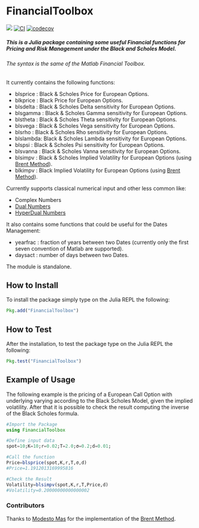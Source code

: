 # FinancialToolbox
[![](https://img.shields.io/badge/docs-dev-blue.svg)](https://rcalxrc08.github.io/FinancialToolbox.jl/dev)
[![CI](https://github.com/rcalxrc08/FinancialToolbox.jl/actions/workflows/CI.yml/badge.svg?branch=master)](https://github.com/rcalxrc08/FinancialToolbox.jl/actions/workflows/CI.yml)
[![codecov](https://codecov.io/gh/rcalxrc08/FinancialToolbox.jl/branch/master/graph/badge.svg)](https://codecov.io/gh/rcalxrc08/FinancialToolbox.jl?branch=master)
##### This is a Julia package containing some useful Financial functions for Pricing and Risk Management under the Black and Scholes Model.
###### The syntax is the same of the Matlab Financial Toolbox.
It currently contains the following functions:

- blsprice : Black & Scholes Price for European Options.
- blkprice : Black Price for European Options.
- blsdelta : Black & Scholes Delta sensitivity for European Options.
- blsgamma : Black & Scholes Gamma sensitivity for European Options.
- blstheta : Black & Scholes Theta sensitivity for European Options.
- blsvega  : Black & Scholes Vega sensitivity for European Options.
- blsrho   : Black & Scholes Rho sensitivity for European Options.
- blslambda: Black & Scholes Lambda sensitivity for European Options.
- blspsi   : Black & Scholes Psi sensitivity for European Options.
- blsvanna : Black & Scholes Vanna sensitivity for European Options.
- blsimpv  : Black & Scholes Implied Volatility for European Options (using [Brent Method](http://blog.mmast.net/brent-julia)).
- blkimpv  : Black Implied Volatility for European Options (using [Brent Method](http://blog.mmast.net/brent-julia)).

Currently supports classical numerical input and other less common like:

- Complex Numbers
- [Dual Numbers](https://github.com/JuliaDiff/DualNumbers.jl)
- [HyperDual Numbers](https://github.com/JuliaDiff/HyperDualNumbers.jl)

It also contains some functions that could be useful for the Dates Management:

- yearfrac : fraction of years between two Dates (currently only the first seven convention of Matlab are supported).
- daysact  : number of days between two Dates.

The module is standalone.

## How to Install
To install the package simply type on the Julia REPL the following:
```Julia
Pkg.add("FinancialToolbox")
```
## How to Test
After the installation, to test the package type on the Julia REPL the following:
```Julia
Pkg.test("FinancialToolbox")
```
## Example of Usage
The following example is the pricing of a European Call Option with underlying varying
according to the Black Scholes Model, given the implied volatility.
After that it is possible to check the result computing the inverse of the Black Scholes formula.
```Julia
#Import the Package
using FinancialToolbox

#Define input data
spot=10;K=10;r=0.02;T=2.0;σ=0.2;d=0.01;

#Call the function
Price=blsprice(spot,K,r,T,σ,d)
#Price=1.1912013169995816

#Check the Result
Volatility=blsimpv(spot,K,r,T,Price,d)
#Volatility=0.20000000000000002
```

### Contributors
Thanks to [Modesto Mas](https://github.com/mmas) for the implementation of the [Brent Method](http://blog.mmast.net/brent-julia). 

